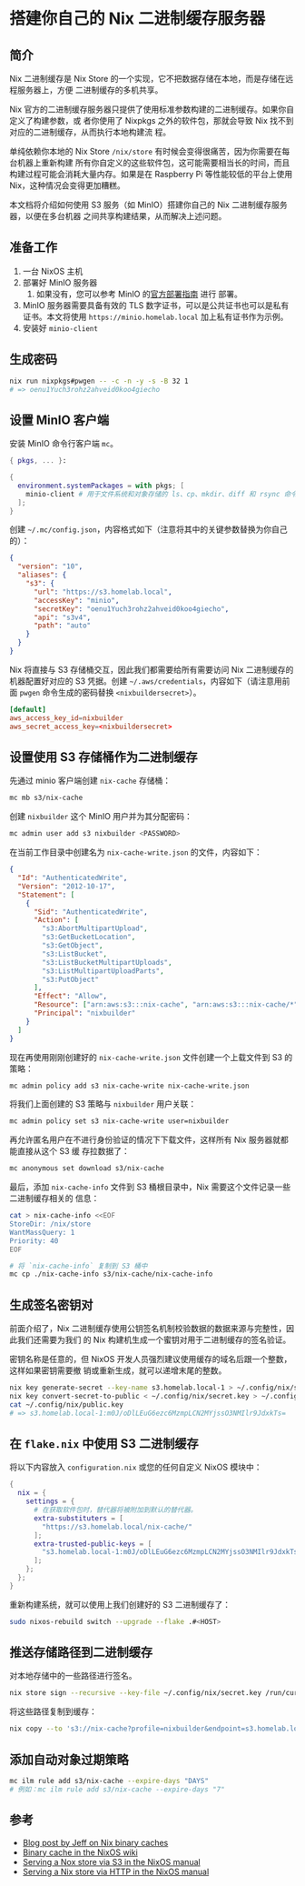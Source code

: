 # 搭建你自己的 Nix 二进制缓存服务器

## 简介

Nix 二进制缓存是 Nix Store 的一个实现，它不把数据存储在本地，而是存储在远程服务器上，方便
二进制缓存的多机共享。

Nix 官方的二进制缓存服务器只提供了使用标准参数构建的二进制缓存。如果你自定义了构建参数，或
者你使用了 Nixpkgs 之外的软件包，那就会导致 Nix 找不到对应的二进制缓存，从而执行本地构建流
程。

单纯依赖你本地的 Nix Store `/nix/store` 有时候会变得很痛苦，因为你需要在每台机器上重新构建
所有你自定义的这些软件包，这可能需要相当长的时间，而且构建过程可能会消耗大量内存。如果是在
Raspberry Pi 等性能较低的平台上使用 Nix，这种情况会变得更加糟糕。

本文档将介绍如何使用 S3 服务（如 MinIO）搭建你自己的 Nix 二进制缓存服务器，以便在多台机器
之间共享构建结果，从而解决上述问题。

## 准备工作

1. 一台 NixOS 主机
1. 部署好 MinIO 服务器
   1. 如果没有，您可以参考 MinIO
      的[官方部署指南](https://min.io/docs/minio/linux/operations/installation.html) 进行
      部署。
1. MinIO 服务器需要具备有效的 TLS 数字证书，可以是公共证书也可以是私有证书。本文将使用
   `https://minio.homelab.local` 加上私有证书作为示例。
1. 安装好 `minio-client`

## 生成密码

```bash
nix run nixpkgs#pwgen -- -c -n -y -s -B 32 1
# => oenu1Yuch3rohz2ahveid0koo4giecho
```

## 设置 MinIO 客户端

安装 MinIO 命令行客户端 `mc`。

```nix
{ pkgs, ... }:

{
  environment.systemPackages = with pkgs; [
    minio-client # 用于文件系统和对象存储的 ls、cp、mkdir、diff 和 rsync 命令的替代品
  ];
}
```

创建 `~/.mc/config.json`，内容格式如下（注意将其中的关键参数替换为你自己的）：

```json
{
  "version": "10",
  "aliases": {
    "s3": {
      "url": "https://s3.homelab.local",
      "accessKey": "minio",
      "secretKey": "oenu1Yuch3rohz2ahveid0koo4giecho",
      "api": "s3v4",
      "path": "auto"
    }
  }
}
```

Nix 将直接与 S3 存储桶交互，因此我们都需要给所有需要访问 Nix 二进制缓存的机器配置好对应的
S3 凭据。创建 `~/.aws/credentials`，内容如下（请注意用前面 `pwgen` 命令生成的密码替换
`<nixbuildersecret>`）。

```toml
[default]
aws_access_key_id=nixbuilder
aws_secret_access_key=<nixbuildersecret>
```

## 设置使用 S3 存储桶作为二进制缓存

先通过 minio 客户端创建 `nix-cache` 存储桶：

```bash
mc mb s3/nix-cache
```

创建 `nixbuilder` 这个 MinIO 用户并为其分配密码：

```bash
mc admin user add s3 nixbuilder <PASSWORD>
```

在当前工作目录中创建名为 `nix-cache-write.json` 的文件，内容如下：

```json
{
  "Id": "AuthenticatedWrite",
  "Version": "2012-10-17",
  "Statement": [
    {
      "Sid": "AuthenticatedWrite",
      "Action": [
        "s3:AbortMultipartUpload",
        "s3:GetBucketLocation",
        "s3:GetObject",
        "s3:ListBucket",
        "s3:ListBucketMultipartUploads",
        "s3:ListMultipartUploadParts",
        "s3:PutObject"
      ],
      "Effect": "Allow",
      "Resource": ["arn:aws:s3:::nix-cache", "arn:aws:s3:::nix-cache/*"],
      "Principal": "nixbuilder"
    }
  ]
}
```

现在再使用刚刚创建好的 `nix-cache-write.json` 文件创建一个上载文件到 S3 的策略：

```bash
mc admin policy add s3 nix-cache-write nix-cache-write.json
```

将我们上面创建的 S3 策略与 `nixbuilder` 用户关联：

```bash
mc admin policy set s3 nix-cache-write user=nixbuilder
```

再允许匿名用户在不进行身份验证的情况下下载文件，这样所有 Nix 服务器就都能直接从这个 S3 缓
存拉数据了：

```bash
mc anonymous set download s3/nix-cache
```

最后，添加 `nix-cache-info` 文件到 S3 桶根目录中，Nix 需要这个文件记录一些二进制缓存相关的
信息：

```bash
cat > nix-cache-info <<EOF
StoreDir: /nix/store
WantMassQuery: 1
Priority: 40
EOF

# 将 `nix-cache-info` 复制到 S3 桶中
mc cp ./nix-cache-info s3/nix-cache/nix-cache-info
```

## 生成签名密钥对

前面介绍了，Nix 二进制缓存使用公钥签名机制校验数据的数据来源与完整性，因此我们还需要为我们
的 Nix 构建机生成一个蜜钥对用于二进制缓存的签名验证。

密钥名称是任意的，但 NixOS 开发人员强烈建议使用缓存的域名后跟一个整数，这样如果密钥需要撤
销或重新生成，就可以递增末尾的整数。

```bash
nix key generate-secret --key-name s3.homelab.local-1 > ~/.config/nix/secret.key
nix key convert-secret-to-public < ~/.config/nix/secret.key > ~/.config/nix/public.key
cat ~/.config/nix/public.key
# => s3.homelab.local-1:m0J/oDlLEuG6ezc6MzmpLCN2MYjssO3NMIlr9JdxkTs=
```

## 在 `flake.nix` 中使用 S3 二进制缓存

将以下内容放入 `configuration.nix` 或您的任何自定义 NixOS 模块中：

```nix
{
  nix = {
    settings = {
      # 在获取软件包时，替代器将被附加到默认的替代器。
      extra-substituters = [
        "https://s3.homelab.local/nix-cache/"
      ];
      extra-trusted-public-keys = [
        "s3.homelab.local-1:m0J/oDlLEuG6ezc6MzmpLCN2MYjssO3NMIlr9JdxkTs="
      ];
    };
  };
}
```

重新构建系统，就可以使用上我们创建好的 S3 二进制缓存了：

```bash
sudo nixos-rebuild switch --upgrade --flake .#<HOST>
```

## 推送存储路径到二进制缓存

对本地存储中的一些路径进行签名。

```bash
nix store sign --recursive --key-file ~/.config/nix/secret.key /run/current-system
```

将这些路径复制到缓存：

```bash
nix copy --to 's3://nix-cache?profile=nixbuilder&endpoint=s3.homelab.local' /run/current-system
```

## 添加自动对象过期策略

```bash
mc ilm rule add s3/nix-cache --expire-days "DAYS"
# 例如：mc ilm rule add s3/nix-cache --expire-days "7"
```

## 参考

- [Blog post by Jeff on Nix binary caches](https://jcollie.github.io/nixos/2022/04/27/nixos-binary-cache-2022.html)
- [Binary cache in the NixOS wiki](https://nixos.wiki/wiki/Binary_Cache)
- [Serving a Nox store via S3 in the NixOS manual](https://nixos.org/manual/nix/stable/package-management/s3-substituter.html)
- [Serving a Nix store via HTTP in the NixOS manual](https://nixos.org/manual/nix/stable/package-management/binary-cache-substituter.html)
